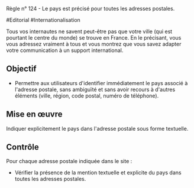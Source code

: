 
Règle n° 124  - Le pays est précisé pour toutes les adresses postales.

#Editorial #Internationalisation

Tous vos internautes ne savent peut-être pas que votre ville (qui est pourtant le centre du monde) se trouve en France. En le précisant, vous vous adressez vraiment à tous et vous montrez que vous savez adapter votre communication à un support international.

Objectif
--------

*   Permettre aux utilisateurs d'identifier immédiatement le pays associé à l'adresse postale, sans ambiguïté et sans avoir recours à d'autres éléments (ville, région, code postal, numéro de téléphone).

Mise en œuvre
-------------

Indiquer explicitement le pays dans l'adresse postale sous forme textuelle.

Contrôle
--------

Pour chaque adresse postale indiquée dans le site :

*   Vérifier la présence de la mention textuelle et explicite du pays dans toutes les adresses postales.
